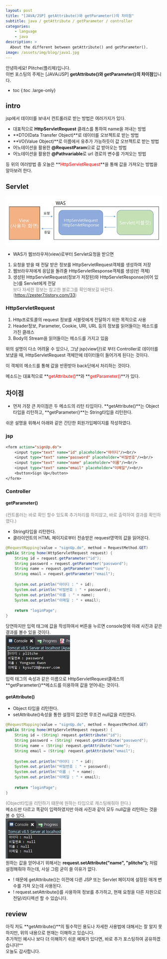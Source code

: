 ```yaml
---
layout: post
title: "[JAVA/JSP] getAttribute()와 getParameter()의 차이점"
subtitle: java / getAttribute / getParameter / controller
categories:
    - language
    - java
description: >
  About the different between getAttribute() and getParameter().
image: /assets/img/blog/java1.jpg
---
```


안녕하세요! Plitche(플리체)입니다.  
이번 포스팅의 주제는 [JAVA/JSP] **getAttribute()와 getParameter()의 차이점**입니다.

* toc
{:toc .large-only}

## intro
jsp에서 데이터를 보내서 컨트롤러로 받는 방법은 여러가지가 있다.  
* 대표적으로 **HttpServletRequest** 클래스를 통하여 name을 꺼내는 방법  
* **DTO(Data Transfer Object)**로 데이터를 오브젝트로 받는 방법
* **VO(Value Object)**로 이름에서 유추가 가능하듯이 값 오브젝트로 받는 방법
* 어노테이션을 활용한 **@RequestParam**으로 값 받아오는 방법
* 어노테이션을 활용한 **@Pathvariable**로 url 경로의 변수를 가져오는 방법  

등 위의 여러방법 중 오늘은 **<font color="red">HttpServletRequest</font>**을 통해 값을 가져오는 방법을 알아보려 한다.

## Servlet 
![](/assets/post/java/20210405/01.JPG)
* WAS가 웹브라우져(view)로부터 Servlet요청을 받으면 
1. 요청을 받을 때 전달 받은 정보를 HttpServletRequest객체를 생성하여 저장
2. 웹브라우져에게 응답을 돌려줄 HttpServletResponse객체를 생성(빈 객체)
3. 생성된 HttpServletRequest(정보가 저장된)와 HttpServletResponse(비어 있는)를 Servlet에게 전달  
<font color="gray">보다 자세한 정보는 참고한 블로그를 확인해보길 바란다. (https://zester7.tistory.com/33)</font>

### HttpServletRequest
1. Http프로토콜의 request 정보를 서블릿에게 전달하기 위한 목적으로 사용
2. Header정보, Parameter, Cookie, URI, URL 등의 정보를 읽어들이는 메소드를 가진 클래스
3. Body의 Stream을 읽어들이는 메소드를 가지고 있음

위의 설명이 다소 어려울 수 있으나, 그냥 jsp(view단)로 부터 Controller로 데이터를 보냈을 때, HttpServletRequest 객체안에 데이터들이 들어가게 된다는 것이다.

이 객체의 메소드를 통해 값을 반환받아 back단에서 처리하는 것이다.  

메소드는 대표적으로 **<font color="red">getAttribute()</font>**와 **<font color="red">getParameter()</font>**가 있다.

## 차이점
* 먼저 가장 큰 차이점은 두 메소드의 리턴 타입이다.
**getAttribute()**는 Object 타입을 리턴하고, **getParameter()**는 String타입을 리턴한다.

쉬운 설명을 위해서 아래와 같은 간단한 회원가입페이지를 작성하였다.
### jsp
```jsp
<form action="signUp.do">
	<input type="text" name="id" placeholder="아이디"/><br/>
	<input type="text" name="password" placeholder="비밀번호"/><br/>
	<input type="text" name="name" placeholder="이름"/><br/>
	<input type="text" name="email" placeholder="이메일"/><br/>
	<button>Sign Up</button>
</form>
```

### Controller
#### getParameter()
<font color="gray">(컨트롤러는 바로 확인 할수 있도록 추가처리를 하지않고, 바로 출력하여 결과를 확인하였다.)</font>  
* String타입을 리턴한다.
* 클라이언트의 HTML 페이지로부터 전송받은 request영역의 값을 읽어온다.

```java
@RequestMapping(value = "signUp.do", method = RequestMethod.GET)
public String home(HttpServletRequest request) {
	String id = request.getParameter("id");
	String password = request.getParameter("password");
	String name = request.getParameter("name");
	String email = request.getParameter("email");
	
	System.out.println("아이디 : " + id);
	System.out.println("비밀번호 : " + password);
	System.out.println("이름 : " + name);
	System.out.println("이메일 : " + email);
	
	return "loginPage";
}
```

당연하지만 입력 태그에 값을 작성하여서 버튼을 누르면 console창에 아래 사진과 같은 결과를 볼수 있을 것이다.  
![](/assets/post/java/20210405/02.JPG)  
입력 태그의 속성과 같은 이름으로 HttpServletRequest클래스의 **getParameter()**메소드를 이용하여 값을 얻어내는 것이다.

#### getAttribute()
* Object 타입을 리턴한다.
* setAttribute()속성을 통한 설정이 없으면 무조건 null값을 리턴한다.

```java
@RequestMapping(value = "signUp.do", method = RequestMethod.GET)
public String home(HttpServletRequest request) {
	String id = (String) request.getAttribute("id");
	String password = (String) request.getAttribute("password");
	String name = (String) request.getAttribute("name");
	String email = (String) request.getAttribute("email");
	
	System.out.println("아이디 : " + id);
	System.out.println("비밀번호 : " + password);
	System.out.println("이름 : " + name);
	System.out.println("이메일 : " + email);
	
	return "loginPage";
}
```
<font color="gray">(Object타입을 리턴하기 떄문에 원하는 타입으로 캐스팅해줘야 한다.)</font>  
메소드만 다르고 똑같이 입력하였지만 아래 사진과 같이 모두 null값을 리턴하는 것을 볼 수 있다.  
![](/assets/post/java/20210405/03.JPG)  
원하는 값을 얻어내기 위해서는 **request.setAttribute("name", "plitche");** 처럼 설정해줘야 하는데, 사실 그럼 굳이 쓸 이유가 없다.  

* ! 때문에 getAttribute()는 이전에 다른 JSP 또는 Servlet 페이지에 설정된 매개 변수를 가져 오는데 사용된다.
* ! request.setAttribute()를 사용하여 정보를 추가하고, 현재 요청을 다른 자원으로 전달/리디렉션 할 수 있습니다.

## review
아직 저도 **getAttribute()**의 필수적인 용도나 자세한 사용법에 대해서는 잘 알지 못하지만, 위의 내용으로 현재는 이해하고 있습니다.  
추가적인 예시나 보다 더 이해하기 쉬운 예제가 있다면, 바로 추가 포스팅하여 공유하겠습니다!^^  
오늘도 감사합니다.  